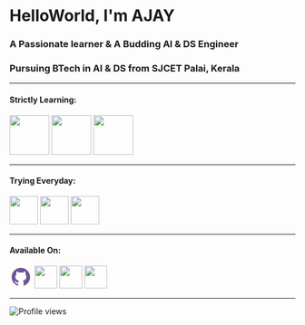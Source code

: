 # HelloWorld, I'm AJAY

### A Passionate learner & A Budding  AI & DS Engineer

### Pursuing BTech in AI & DS from SJCET Palai, Kerala
---

#### Strictly Learning:

[<img src="https://img.icons8.com/color/480/000000/c-programming.png" height='70'>](https://www.google.com/search?q=c+programming&sxsrf=APq-WBsl39GV81CI__BoZYBzVXrIVv7SZw%3A1643466577516&ei=UU_1YaiAH4ad4-EPu7Oi-Ao&ved=0ahUKEwjo7LWMltf1AhWGzjgGHbuZCK8Q4dUDCA4&uact=5&oq=c+programming&gs_lcp=Cgdnd3Mtd2l6EANKBAhBGABKBAhGGABQAFgAYMYBaABwAngAgAEAiAEAkgEAmAEAoAEBwAEB&sclient=gws-wiz)  [<img src="https://img.icons8.com/color/480/000000/java-coffee-cup-logo--v1.png" height='70'>](https://www.google.com/search?q=java&oq=java&aqs=chrome..69i57j69i59l3j69i60j69i65j69i60l2.1810j0j7&sourceid=chrome&ie=UTF-8)  [<img src='https://img.icons8.com/color/480/000000/python--v1.png' height='70'>](https://www.google.com/search?q=python+programming&sxsrf=APq-WBuymoiX93NwZGUwtZhHIcQPirA_zw%3A1643466570865&ei=Sk_1YduiNK3G4-EPmrWIqA4&oq=python+p&gs_lcp=Cgdnd3Mtd2l6EAMYAzIECCMQJzIECCMQJzIECCMQJzIICAAQgAQQsQMyCAgAEIAEELEDMggIABCABBCxAzIICAAQgAQQsQMyCAgAEIAEELEDMggIABCABBCxAzIFCAAQgAQ6BwgjELADECc6BwgAEEcQsAM6BwgAELADEEM6CggAEOQCELADGAA6EgguEMcBENEDEMgDELADEEMYAToMCC4QyAMQsAMQQxgBOgcIABCxAxBDOgcILhCxAxBDOgQIABBDSgQIQRgASgQIRhgBUL4LWN8PYLMgaAFwAngAgAGOAYgBlwKSAQMwLjKYAQCgAQHIARHAAQHaAQYIABABGAnaAQYIARABGAg&sclient=gws-wiz)  

---
#### Trying Everyday:
[<img src="https://img.icons8.com/color/480/000000/adobe-photoshop--v1.png" height='50'>](https://www.adobe.com/products/photoshop.html) [<img src="https://img.icons8.com/color/480/000000/adobe-illustrator--v1.png" height='50'>](https://www.adobe.com/products/illustrator.html)  [<img src="https://img.icons8.com/cute-clipart/256/000000/canva-app.png" height='50'>](https://www.canva.com/)

---
#### Available On:

  [<svg xmlns="http://www.w3.org/2000/svg" x="0px" y="0px"
width="40" height="40"
viewBox="0 0 172 172"
style=" fill:#000000;"><g fill="none" fill-rule="nonzero" stroke="none" stroke-width="1" stroke-linecap="butt" stroke-linejoin="miter" stroke-miterlimit="10" stroke-dasharray="" stroke-dashoffset="0" font-family="none" font-weight="none" font-size="none" text-anchor="none" style="mix-blend-mode: normal"><path d="M0,172v-172h172v172z" fill="none"></path><g fill="#6e5494"><path d="M86,16.125c-38.58981,0 -69.875,31.28519 -69.875,69.875c0,32.99444 22.876,60.63 53.62906,67.95613c-1.591,-0.37894 -3.16856,-0.80356 -4.71656,-1.28731v-16.00944c0,0 -2.62031,0.87344 -6.11406,0.87344c-9.77444,0 -13.83525,-8.72094 -14.84844,-13.10156c-0.61544,-2.66869 -2.22256,-5.19762 -3.94794,-6.74294c-2.06131,-1.83825 -3.02612,-1.84363 -3.03956,-2.4725c-0.02688,-1.31956 1.76837,-1.26581 2.62031,-1.26581c4.36719,0 7.67819,4.64669 9.21544,7.04931c3.80819,5.93131 7.89588,6.92569 10.00019,6.92569c2.62031,0 4.88319,-0.39238 6.44194,-1.14487c0.72025,-5.074 2.97775,-9.59438 6.65962,-12.83013c-16.38569,-3.27606 -27.95,-12.67425 -27.95,-27.95c0,-7.869 3.15781,-15.10106 8.41994,-20.941c-0.5375,-1.52381 -1.43244,-4.60638 -1.43244,-9.62931c0,-3.31906 0.23113,-7.39331 1.74688,-11.35469c0,0 9.96525,0.06987 19.36344,8.97088c4.33763,-1.26313 8.97894,-1.98338 13.82719,-1.98338c4.84825,0 9.48956,0.72025 13.82719,1.98338c9.39819,-8.901 19.36344,-8.97088 19.36344,-8.97088c1.52381,3.96138 1.74688,8.03563 1.74688,11.35469c0,5.41531 -0.72025,8.57313 -1.161,9.93569c5.10088,5.78619 8.1485,12.90537 8.1485,20.63463c0,15.27575 -11.56431,24.67394 -27.95,27.95c4.37525,3.84312 6.9875,9.44119 6.9875,15.72187v22.99694c-1.548,0.48644 -3.12287,0.90837 -4.71656,1.28731c30.75306,-7.32613 53.62906,-34.96169 53.62906,-67.95613c0,-38.58981 -31.28519,-69.875 -69.875,-69.875zM90.87244,155.68687c-1.60981,0.11288 -3.23306,0.18813 -4.87244,0.18813c1.63938,0 3.25994,-0.07794 4.87244,-0.18813zM101.54988,154.11737c-3.12825,0.71219 -6.33444,1.21206 -9.60781,1.48888c3.27338,-0.27681 6.47956,-0.77937 9.60781,-1.48888zM86,155.875c-1.63938,0 -3.26262,-0.07525 -4.87244,-0.18813c1.6125,0.11019 3.23306,0.18813 4.87244,0.18813zM80.05525,155.60625c-3.27069,-0.27681 -6.47956,-0.77669 -9.60513,-1.48888c3.12825,0.7095 6.33444,1.21206 9.60513,1.48888z"></path></g></g></svg>](https://github.com/004Ajay)  [<img src="https://img.icons8.com/color/480/000000/linkedin.png" height='40'>](https://www.linkedin.com/in/https://www.linkedin.com/in/ajay-t-shaju-976212183//)   [<img src="https://img.icons8.com/fluency/240/000000/instagram-new.png" height='40'>](https://www.instagram.com/https://www.instagram.com/mr_againster//)   [<img src="https://img.icons8.com/fluency/96/000000/domain.png" height='40'>](https://004ajay.github.io/)  

---


![Profile views](https://gpvc.arturio.dev/004Ajay)  
<!--















Strictly Learning: C, java, python, social connection

Available on: github, Linkedin & insta

active commits, profile view

-->